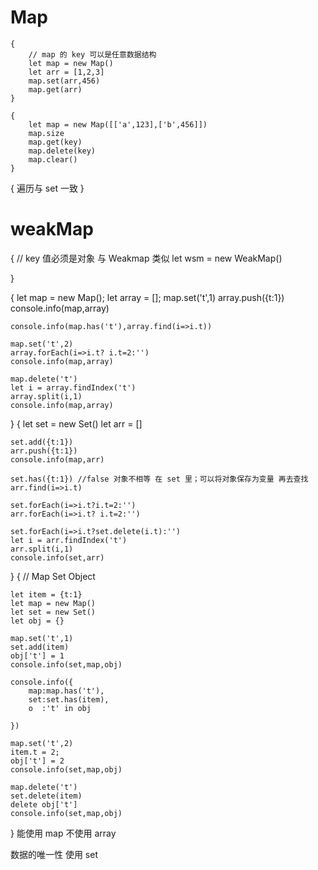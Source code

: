 # Map

```
{
    // map 的 key 可以是任意数据结构
    let map = new Map()
    let arr = [1,2,3]
    map.set(arr,456)
    map.get(arr)
}
```
```
{
    let map = new Map([['a',123],['b',456]])
    map.size
    map.get(key)
    map.delete(key)
    map.clear()
}
```
{
    遍历与 set 一致
}

# weakMap
{
    // key 值必须是对象 与 Weakmap 类似
    let wsm = new WeakMap()

}

{
    let map = new Map();
    let array = [];
    map.set('t',1)
    array.push({t:1})
    console.info(map,array)

    console.info(map.has('t'),array.find(i=>i.t))

    map.set('t',2)
    array.forEach(i=>i.t? i.t=2:'')
    console.info(map,array)
    
    map.delete('t')
    let i = array.findIndex('t')
    array.split(i,1)
    console.info(map,array)
    
}
{
    let set = new Set()
    let arr = []

    set.add({t:1})
    arr.push({t:1})
    console.info(map,arr)
     
    set.has({t:1}) //false 对象不相等 在 set 里；可以将对象保存为变量 再去查找
    arr.find(i=>i.t)

    set.forEach(i=>i.t?i.t=2:'')
    arr.forEach(i=>i.t? i.t=2:'')

    set.forEach(i=>i.t?set.delete(i.t):'')
    let i = arr.findIndex('t')
    arr.split(i,1)
    console.info(set,arr)
}
{
    // Map Set Object

    let item = {t:1}
    let map = new Map()
    let set = new Set()
    let obj = {}

    map.set('t',1)
    set.add(item)
    obj['t'] = 1
    console.info(set,map,obj)

    console.info({
        map:map.has('t'),
        set:set.has(item),
        o  :'t' in obj

    })

    map.set('t',2)
    item.t = 2;
    obj['t'] = 2
    console.info(set,map,obj)

    map.delete('t')
    set.delete(item)
    delete obj['t']
    console.info(set,map,obj)
    

}
能使用 map 不使用 array

数据的唯一性  使用 set
